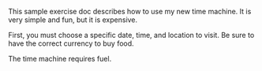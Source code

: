This sample exercise doc describes how to use my new time machine. It is very simple and fun, but it is expensive.

First, you must choose a specific date, time, and location to visit. Be sure to have the correct currency to buy food.

The time machine requires fuel.